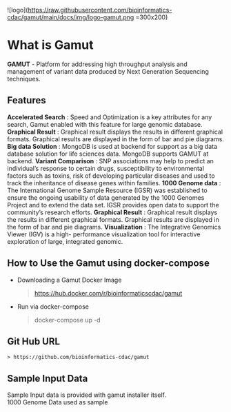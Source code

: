 
![logo](https://raw.githubusercontent.com/bioinformatics-cdac/gamut/main/docs/img/logo-gamut.png =300x200)
# What is Gamut

**GAMUT** - Platform for addressing high throughput analysis and management of variant data produced by Next Generation Sequencing techniques.

## Features
**Accelerated Search** : Speed and Optimization is a key attributes for any search, Gamut enabled with this feature for large genomic database.
**Graphical Result** : Graphical result displays the results in different graphical formats. Graphical results are displayed in the form of bar and pie diagrams.
**Big data Solution** : MongoDB is used at backend for support as a big data database solution for life sciences data. MongoDB supports GAMUT at backend.
**Variant Comparison** : SNP associations may help to predict an individual’s response to certain drugs, susceptibility to environmental factors such as toxins, risk of developing particular diseases and used to track the inheritance of disease genes within families.
**1000 Genome data** : The International Genome Sample Resource (IGSR) was established to ensure the ongoing usability of data generated by the 1000 Genomes Project and to extend the data set. IGSR provides open data to support the community’s research efforts.
**Graphical Result** : Graphical result displays the results in different graphical formats. Graphical results are displayed in the form of bar and pie diagrams.
**Visualization** : The Integrative Genomics Viewer (IGV) is a high- performance visualization tool for interactive exploration of large, integrated genomic.

How to Use the Gamut using docker-compose
---------------------------
- Downloading a Gamut  Docker Image
	>  https://hub.docker.com/r/bioinformaticscdac/gamut
- Run via docker-compose
	> docker-compose up -d

## Git Hub URL
	> https://github.com/bioinformatics-cdac/gamut


## Sample Input Data
Sample Input data is provided with gamut installer itself.  
1000 Genome Data used as sample